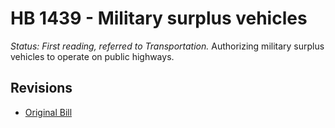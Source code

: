# HB 1439 - Military surplus vehicles
*Status: First reading, referred to Transportation.*
Authorizing military surplus vehicles to operate on public highways.

## Revisions
* [Original Bill](1/)